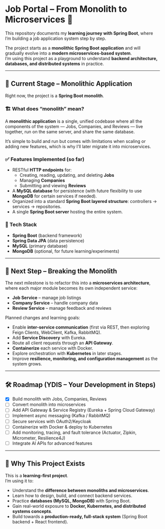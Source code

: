 # Job Portal – From Monolith to Microservices 🚀 

This repository documents my **learning journey with Spring Boot**, where I’m building a job application system step by step.  

The project starts as a **monolithic Spring Boot application** and will gradually evolve into a **modern microservices-based system**.  
I’m using this project as a playground to understand **backend architecture, databases, and distributed systems** in practice.  

---

## 📌 Current Stage – Monolithic Application  

Right now, the project is a **Spring Boot monolith**.  

### 🏗️ What does “monolith” mean?  
A **monolithic application** is a single, unified codebase where all the components of the system — Jobs, Companies, and Reviews — live together, run on the same server, and share the same database.  

It’s simple to build and run but comes with limitations when scaling or adding new features, which is why I’ll later migrate it into microservices.  

### ✅ Features Implemented (so far)  
- RESTful **HTTP endpoints** for:  
  - Creating, reading, updating, and deleting **Jobs**  
  - Managing **Companies**  
  - Submitting and viewing **Reviews**  
- A **MySQL database** for persistence (with future flexibility to use **MongoDB** for certain services if needed).  
- Organized into a standard **Spring Boot layered structure**: controllers → services → repositories.  
- A single **Spring Boot server** hosting the entire system.  

### 📂 Tech Stack  
- **Spring Boot** (backend framework)  
- **Spring Data JPA** (data persistence)  
- **MySQL** (primary database)  
- **MongoDB** (optional, for future learning/experiments)  

---

## 🎯 Next Step – Breaking the Monolith  

The next milestone is to refactor this into a **microservices architecture**, where each major module becomes its own independent service:  

- **Job Service** – manage job listings  
- **Company Service** – handle company data  
- **Review Service** – manage feedback and reviews  

Planned changes and learning goals:  
- Enable **inter-service communication** (first via REST, then exploring Feign Clients, WebClient, Kafka, RabbitMQ).  
- Add **Service Discovery** with Eureka.  
- Route all client requests through an **API Gateway**.  
- **Containerize** each service with Docker.  
- Explore orchestration with **Kubernetes** in later stages.  
- Improve **resilience, monitoring, and configuration management** as the system grows.  

---

## 🛠️ Roadmap (YDIS – Your Development in Steps)  

- [x] Build monolith with Jobs, Companies, Reviews  
- [ ] Convert monolith into microservices  
- [ ] Add API Gateway & Service Registry (Eureka + Spring Cloud Gateway)  
- [ ] Implement async messaging (Kafka / RabbitMQ)  
- [ ] Secure services with OAuth2/Keycloak  
- [ ] Containerize with Docker & deploy to Kubernetes  
- [ ] Add monitoring, tracing, and fault tolerance (Actuator, Zipkin, Micrometer, Resilience4J)  
- [ ] Integrate AI APIs for advanced features  

---

## 🚀 Why This Project Exists  

This is a **learning-first project**.  
I’m using it to:  
- Understand the **difference between monoliths and microservices**.  
- Learn how to design, build, and connect backend services.  
- Practice **databases (MySQL, MongoDB)** with Spring Boot.  
- Gain real-world exposure to **Docker, Kubernetes, and distributed systems concepts**.  
- Build towards a **production-ready, full-stack system** (Spring Boot backend + React frontend).  
